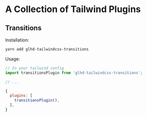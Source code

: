 # A Collection of Tailwind Plugins

## Transitions

Installation:

```bash
yarn add glhd-tailwindcss-transitions
```

Usage:

```js
// In your tailwind config
import transitionsPlugin from 'glhd-tailwindcss-transitions';

// ...

{
  plugins: [
    transitionsPlugin(),
  ],
}
```